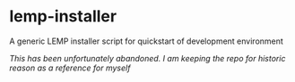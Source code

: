 # lemp-installer
A generic LEMP installer script for quickstart of development environment

_This has been unfortunately abandoned. I am keeping the repo for historic reason as a reference for myself_
